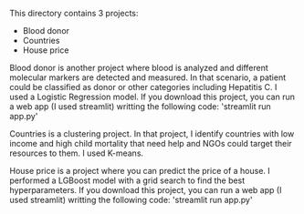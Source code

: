 This directory contains 3 projects:

- Blood donor
- Countries
- House price

Blood donor is another project where blood is analyzed and different molecular markers are detected and measured. In that scenario, a patient could be classified as donor or other categories including Hepatitis C. I used a Logistic Regression model.
If you download this project, you can run a web app (I used streamlit) writting the following code:
'streamlit run app.py'

Countries is a clustering project. In that project, I identify countries with low income and high child mortality that need help and NGOs could target their resources to them. I used K-means.

House price is a project where you can predict the price of a house. I performed a LGBoost model with a grid search to find the best hyperparameters.
If you download this project, you can run a web app (I used streamlit) writting the following code:
'streamlit run app.py'